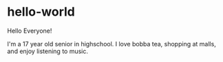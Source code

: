 # hello-world

Hello Everyone!

I'm a 17 year old senior in highschool. I love bobba tea,
shopping at malls, and enjoy listening to music.
